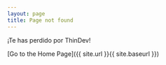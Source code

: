 ```yaml
---
layout: page
title: Page not found
---
```


¡Te has perdido por ThinDev!

[Go to the Home Page]({{ site.url }}{{ site.baseurl }})
